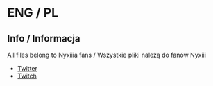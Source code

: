 # ENG / PL
## Info / Informacja
All files belong to Nyxiiia fans / Wszystkie pliki należą do fanów Nyxiii
- [Twitter](https://twitter.com/Nyxiiiavtube)
- [Twitch](https://www.twitch.tv/nyxiiia)
